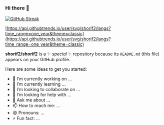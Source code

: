 ### Hi there 👋

[![GitHub Streak](https://github-readme-streak-stats.herokuapp.com?user=shorif2&card_width=850)](https://git.io/streak-stats)

[https://api.githubtrends.io/user/svg/shorif2/langs?time_range=one_year&theme=classic](https://api.githubtrends.io/user/svg/shorif2/langs?time_range=one_year&theme=classic)

**shorif2/shorif2** is a ✨ _special_ ✨ repository because its `README.md` (this file) appears on your GitHub profile.

Here are some ideas to get you started:

- 🔭 I’m currently working on ...
- 🌱 I’m currently learning ...
- 👯 I’m looking to collaborate on ...
- 🤔 I’m looking for help with ...
- 💬 Ask me about ...
- 📫 How to reach me: ...
- 😄 Pronouns: ...
- ⚡ Fun fact: ...

